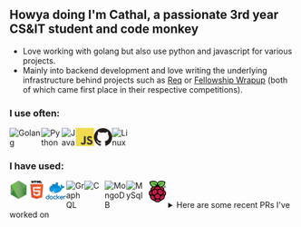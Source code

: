 
## Howya doing I'm Cathal, a passionate 3rd year CS&IT student and code monkey

* Love working with golang but also use python and javascript for various projects.
* Mainly into backend development and love writing the underlying infrastructure behind projects such as [Req](https://github.com/ReqApp/Req) or [Fellowship Wrapup](https://github.com/MLH-Fellowship/FellowshipWrapup) (both of which came first place in their respective competitions). 

### I use often:
<img align="left" alt="Golang" width="56px" src="https://upload.wikimedia.org/wikipedia/commons/thumb/0/05/Go_Logo_Blue.svg/1200px-Go_Logo_Blue.svg.png" />

<img align="left" alt="Python" width="36px" src="https://upload.wikimedia.org/wikipedia/commons/thumb/c/c3/Python-logo-notext.svg/600px-Python-logo-notext.svg.png" />

<img align="left" alt="Java" width="25px" src="https://upload.wikimedia.org/wikipedia/en/thumb/3/30/Java_programming_language_logo.svg/1200px-Java_programming_language_logo.svg.png" />

<img align="left" alt="Javascript" width="32px" src="https://raw.githubusercontent.com/github/explore/80688e429a7d4ef2fca1e82350fe8e3517d3494d/topics/javascript/javascript.png" />

<img align="left" alt="GitHub/git" width="32px" src="https://raw.githubusercontent.com/github/explore/89bdd9644f44d1b12180fd512b95574fe4c54617/topics/github-api/github-api.png" />

<img align="left" alt="Linux" width="32px" src="https://upload.wikimedia.org/wikipedia/commons/thumb/a/af/Tux.png/220px-Tux.png" />

<br />
<br />

### I have used:

<img align="left" alt="NodeJS" width="32px" src="https://raw.githubusercontent.com/github/explore/80688e429a7d4ef2fca1e82350fe8e3517d3494d/topics/nodejs/nodejs.png" />

<img align="left" alt="HTML" width="32px" src="https://raw.githubusercontent.com/github/explore/80688e429a7d4ef2fca1e82350fe8e3517d3494d/topics/html/html.png" />

<img align="left" alt="Docker" width="36px" src="https://raw.githubusercontent.com/github/explore/80688e429a7d4ef2fca1e82350fe8e3517d3494d/topics/docker/docker.png" />

<img align="left" alt="GraphQL" width="32px" src="https://upload.wikimedia.org/wikipedia/commons/thumb/1/17/GraphQL_Logo.svg/1200px-GraphQL_Logo.svg.png" />

<img align="left" alt="C" width="36px" src="https://iamcathal.github.io/svgImages/C.svg" />

<img align="left" alt="MongoDB" width="38px" src="https://iamcathal.github.io/svgImages/mongo.svg" />

<img align="left" alt="MySql" width="36px" src="https://iamcathal.github.io/svgImages/mysql.svg" />

<img align="left" alt="Raspberry Pi" width="38px" src="https://raw.githubusercontent.com/github/explore/80688e429a7d4ef2fca1e82350fe8e3517d3494d/topics/raspberry-pi/raspberry-pi.png" />


<br />
<br />

<details><summary> Here are some recent PRs I've worked on </summary>

| | |
| ------------- |:-------------:|
| [Custom Log Formatter PR#1](https://github.com/beego/beego/pull/4174)| Merged 🎉 |
| [Custom Logging Formatter](https://github.com/beego/beego/pull/4157)| Open |
| [non-chained group invoked without subcommand invokes result callback](https://github.com/pallets/click/pull/1621)| Merged 🎉 |
| [Custom logging format PR#3](https://github.com/beego/beego/pull/4188)| Merged 🎉 |
| [Custom log formatter secondpr](https://github.com/beego/beego/pull/4179)| Merged 🎉 |
##### This readme is auto generated, checkout [the source code](https://github.com/iamcathal/iamcathal/blob/master/main.py)</details>